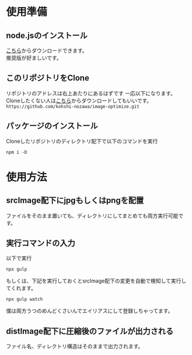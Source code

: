 # 使用準備
## node.jsのインストール
[こちら](https://nodejs.org/ja/)からダウンロードできます。  
推奨版が好ましいです。

## このリポジトリをClone
リポジトリのアドレスは右上あたりにあるはずです
一応以下になります。  
Cloneしたくない人は[こちら](https://github.com/kohshi-nozawa/image-optimize/archive/master.zip)からダウンロードしてもいいです。
```https://github.com/kohshi-nozawa/image-optimize.git```

## パッケージのインストール
Cloneしたリポジトリのディレクトリ配下で以下のコマンドを実行
```
npm i -D
```

# 使用方法
## srcImage配下にjpgもしくはpngを配置
ファイルをそのまま置いても、ディレクトリにしてまとめても両方実行可能です。

## 実行コマンドの入力
以下で実行
```
npx gulp
```

もしくは、下記を実行しておくとsrcImage配下の変更を自動で検知して実行してくれます。
```
npx gulp watch
```

僕は両方うつのめんどくさいんでエイリアスにして登録しちゃってます。

## distImage配下に圧縮後のファイルが出力される
ファイル名、ディレクトリ構造はそのままで出力されます。

